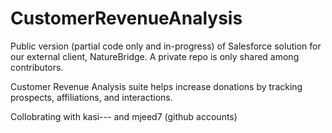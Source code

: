 CustomerRevenueAnalysis
=======================

Public version (partial code only and in-progress) of Salesforce solution for our external client, NatureBridge. A private repo is only shared among contributors.

Customer Revenue Analysis suite helps increase donations by tracking prospects, affiliations, and interactions.

Collobrating with kasi--- and mjeed7 (github accounts)


